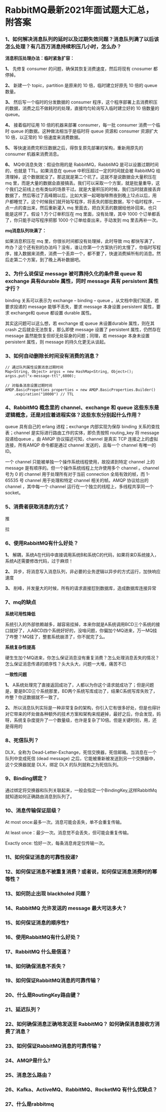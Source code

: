 # RabbitMQ最新2021年面试题大汇总，附答案

### 1、如何解决消息队列的延时以及过期失效问题？消息队列满了以后该怎么处理？有几百万消息持续积压几小时，怎么办？

**消息积压处理办法：临时紧急扩容：**

**1、** 先修复 consumer 的问题，确保其恢复消费速度，然后将现有 cnosumer 都停掉。

**2、** 新建一个 topic，partition 是原来的 10 倍，临时建立好原先 10 倍的 queue 数量。

**3、** 然后写一个临时的分发数据的 consumer 程序，这个程序部署上去消费积压的数据，消费之后不做耗时的处理，直接均匀轮询写入临时建立好的 10 倍数量的 queue。

**4、** 接着临时征用 10 倍的机器来部署 consumer，每一批 consumer 消费一个临时 queue 的数据。这种做法相当于是临时将 queue 资源和 consumer 资源扩大 10 倍，以正常的 10 倍速度来消费数据。

**5、** 等快速消费完积压数据之后，得恢复原先部署的架构，重新用原先的 consumer 机器来消费消息。

**6、** MQ中消息失效：假设你用的是 RabbitMQ，RabbtiMQ 是可以设置过期时间的，也就是 TTL。如果消息在 queue 中积压超过一定的时间就会被 RabbitMQ 给清理掉，这个数据就没了。那这就是第二个坑了。这就不是说数据会大量积压在 mq 里，而是大量的数据会直接搞丢。我们可以采取一个方案，就是批量重导，这个我们之前线上也有类似的场景干过。就是大量积压的时候，我们当时就直接丢弃数据了，然后等过了高峰期以后，比如大家一起喝咖啡熬夜到晚上12点以后，用户都睡觉了。这个时候我们就开始写程序，将丢失的那批数据，写个临时程序，一点一点的查出来，然后重新灌入 mq 里面去，把白天丢的数据给他补回来。也只能是这样了。假设 1 万个订单积压在 mq 里面，没有处理，其中 1000 个订单都丢了，你只能手动写程序把那 1000 个订单给查出来，手动发到 mq 里去再补一次。

**mq消息队列块满了：**

如果消息积压在 mq 里，你很长时间都没有处理掉，此时导致 mq 都快写满了，咋办？这个还有别的办法吗？没有，谁让你第一个方案执行的太慢了，你临时写程序，接入数据来消费，消费一个丢弃一个，都不要了，快速消费掉所有的消息。然后走第二个方案，到了晚上再补数据吧。


### 2、为什么说保证 message 被可靠持久化的条件是 queue 和 exchange 具有durable 属性，同时 message 具有 persistent 属性才行？

binding 关系可以表示为 exchange – binding – queue 。从文档中我们知道，若要求投递的 message 能够不丢失，要求 message 本身设置 persistent 属性，要求 exchange和 queue 都设置 durable 属性。

其实这问题可以这么想，若 exchange 或 queue 未设置durable 属性，则在其 crash 之后就会无法恢复，那么即使 message 设置了 persistent 属性，仍然存在 message 虽然能恢复但却无处容身的问题；同理，若 message 本身未设置persistent 属性，则 message 的持久化更无从谈起。


### 3、如何自动删除长时间没有消费的消息？

```
// 通过队列属性设置消息过期时间
Map<String, Object> argss = new HashMap<String, Object>();
argss.put("x-message-ttl",6000);

// 对每条消息设置过期时间
AMQP.BasicProperties properties = new AMQP.BasicProperties.Builder()
    .expiration("10000") // TTL
```


### 4、RabbitMQ 概念里的 channel、exchange 和 queue 这些东东是逻辑概念，还是对应着进程实体？这些东东分别起什么作用？

queue 具有自己的 erlang 进程；exchange 内部实现为保存 binding 关系的查找表；channel 是实际进行路由工作的实体，即负责按照 routing_key 将 message 投递给queue 。由 AMQP 协议描述可知，channel 是真实 TCP 连接之上的虚拟连接，所有AMQP 命令都是通过 channel 发送的，且每一个 channel 有唯一的 ID。

一个 channel 只能被单独一个操作系统线程使用，故投递到特定 channel 上的 message 是有顺序的。但一个操作系统线程上允许使用多个 channel 。channel 号为 0 的 channel 用于处理所有对于当前 connection 全局有效的帧，而 1-65535 号 channel 用于处理和特定 channel 相关的帧。AMQP 协议给出的 channel ，其中每一个 channel 运行在一个独立的线程上，多线程共享同一个 socket。


### 5、消费者获取消息的方式？

推

拉


### 6、使用RabbitMQ有什么好处？

**1、** 解耦，系统A在代码中直接调用系统B和系统C的代码，如果将来D系统接入，系统A还需要修改代码，过于麻烦！

**2、** 异步，将消息写入消息队列，非必要的业务逻辑以异步的方式运行，加快响应速度

**3、** 削峰，并发量大的时候，所有的请求直接怼到数据库，造成数据库连接异常


### 7、mq的缺点

**系统可用性降低**

系统引入的外部依赖越多，越容易挂掉，本来你就是A系统调用BCD三个系统的接口就好了，人ABCD四个系统好好的，没啥问题，你偏加个MQ进来，万一MQ挂了咋整？MQ挂了，整套系统崩溃了，你不就完了么。

**系统复杂性提高**

硬生生加个MQ进来，你怎么保证消息没有重复消费？怎么处理消息丢失的情况？怎么保证消息传递的顺序性？头大头大，问题一大堆，痛苦不已

**一致性问题**

**1、** A系统处理完了直接返回成功了，人都以为你这个请求就成功了；但是问题是，要是BCD三个系统那里，BD两个系统写库成功了，结果C系统写库失败了，咋整？你这数据就不一致了。

**2、** 所以消息队列实际是一种非常复杂的架构，你引入它有很多好处，但是也得针对它带来的坏处做各种额外的技术方案和架构来规避掉，最好之后，你会发现，妈呀，系统复杂度提升了一个数量级，也许是复杂了10倍。但是关键时刻，用，还是得用的


### 8、死信队列？

DLX，全称为 Dead-Letter-Exchange，死信交换器，死信邮箱。当消息在一个队列中变成死信 (dead message) 之后，它能被重新被发送到另一个交换器中，这个交换器就是 DLX，绑定 DLX 的队列就称之为死信队列。


### 9、Binding绑定？

通过绑定将交换器和队列关联起来，一般会指定一个BindingKey,这样RabbitMq就知道如何正确路由消息到队列了。


### 10、消息传输保证层级？

At most once:最多一次。消息可能会丢失，单不会重复传输。

At least once：最少一次。消息觉不会丢失，但可能会重复传输。

Exactly once: 恰好一次，每条消息肯定仅传输一次。


### 11、如何保证消息的可靠性投递?
### 12、如何保证消息不被重复消费？或者说，如何保证消息消费时的幂等性？
### 13、如何防止出现 blackholed 问题？
### 14、RabbitMQ 允许发送的 message 最大可达多大？
### 15、如何保证消息的顺序性?
### 16、使用RabbitMQ有什么好处？
### 17、RabbitMQ 什么是信道？
### 18、如何确保消息不丢失？
### 19、如何保证RabbitMQ消息的可靠传输？
### 20、什么是RoutingKey路由键？
### 21、延迟队列？
### 22、如何确保消息正确地发送至 RabbitMQ？ 如何确保消息接收方消费了消息？
### 23、如何保证RabbitMQ消息的可靠传输？
### 24、AMQP是什么?
### 25、消息怎么路由？
### 26、Kafka、ActiveMQ、RabbitMQ、RocketMQ 有什么优缺点？
### 27、什么是rabbitmq





